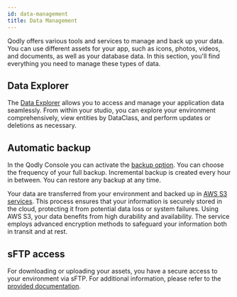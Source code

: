 ```yaml
---
id: data-management
title: Data Management
---
```


Qodly offers various tools and services to manage and back up your data. You can use different assets for your app, such as icons, photos, videos, and documents, as well as your database data. In this section, you'll find everything you need to manage these types of data.

## Data Explorer

The [Data Explorer](https://developer.4d.com/docs/Admin/dataExplorer) allows you to access and manage your application data seamlessly. From within your studio, you can explore your environment comprehensively, view entities by DataClass, and perform updates or deletions as necessary.

## Automatic backup

In the Qodly Console you can activate the [backup option](../console/dataManagement.md). You can choose the frequency of your full backup. Incremental backup is created every hour in between. You can restore any backup at any time.

Your data are transferred from your environment and backed up in [AWS S3 services](https://aws.amazon.com/s3/). This process ensures that your information is securely stored in the cloud, protecting it from potential data loss or system failures. Using AWS S3, your data benefits from high durability and availability. The service employs advanced encryption methods to safeguard your information both in transit and at rest. 

## sFTP access

For downloading or uploading your assets, you have a secure access to your environment via sFTP. For additional information, please refer to the [provided documentation](../console/environmentsOverview.md#access-files-via-sftp). 